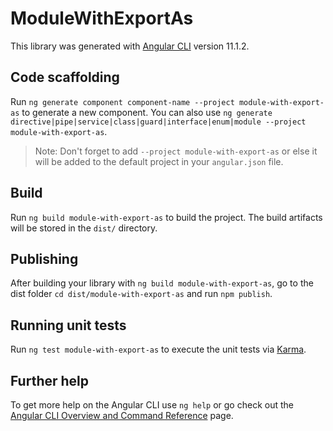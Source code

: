 # ModuleWithExportAs

This library was generated with [Angular CLI](https://github.com/angular/angular-cli) version 11.1.2.

## Code scaffolding

Run `ng generate component component-name --project module-with-export-as` to generate a new component. You can also use `ng generate directive|pipe|service|class|guard|interface|enum|module --project module-with-export-as`.
> Note: Don't forget to add `--project module-with-export-as` or else it will be added to the default project in your `angular.json` file. 

## Build

Run `ng build module-with-export-as` to build the project. The build artifacts will be stored in the `dist/` directory.

## Publishing

After building your library with `ng build module-with-export-as`, go to the dist folder `cd dist/module-with-export-as` and run `npm publish`.

## Running unit tests

Run `ng test module-with-export-as` to execute the unit tests via [Karma](https://karma-runner.github.io).

## Further help

To get more help on the Angular CLI use `ng help` or go check out the [Angular CLI Overview and Command Reference](https://angular.io/cli) page.

